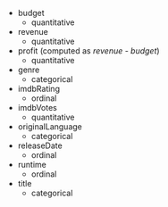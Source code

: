 - budget
    - quantitative
- revenue
    - quantitative
- profit (computed as *revenue - budget*)
    - quantitative
- genre
    - categorical
- imdbRating
    - ordinal
- imdbVotes
    - quantitative
- originalLanguage
    - categorical
- releaseDate
    - ordinal
- runtime
    - ordinal
- title
    - categorical